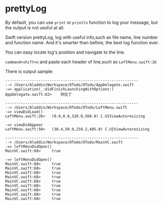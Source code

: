 prettyLog
=========
By default, you can use `print` or `println` function to log your message, but the output is not uesful at all.

Swift version prettyLog, log with useful info,such as file name, line number and function name. And it's smarter than before, the best log function ever.

You can easy locate log's position and navigate to the line.

`command+shift+o` and paste each header of line,such as `LeftMenu.swift:26`

There is output sample:

```
------------------------------------------------------------
-->	/Users/Aladdin/Workspace/OTodo/OTodo/AppDelegate.swift
-=>	application(_:didFinishLaunchingWithOptions:) 
AppDelegate.swift:62>	 阿拉丁

------------------------------------------------------------
-->	/Users/Aladdin/Workspace/OTodo/OTodo/LeftMenu.swift
-=>	viewDidLoad() 
LeftMenu.swift:26>	 (0.0,0.0,320.0,568.0) C.UIViewAutoresizing

-=>	viewDidAppear 
LeftMenu.swift:50>	 (30.4,50.9,259.2,405.0) C.UIViewAutoresizing

------------------------------------------------------------
-->	/Users/Aladdin/Workspace/OTodo/OTodo/MainVC.swift
-=>	leftMenuDidOpen() 
MainVC.swift:68>	 true

-=>	leftMenuDidOpen() 
MainVC.swift:68>	 true
MainVC.swift:68>	 true
MainVC.swift:68>	 true
MainVC.swift:68>	 true
MainVC.swift:68>	 true
MainVC.swift:68>	 true
MainVC.swift:68>	 true
MainVC.swift:68>	 true
MainVC.swift:68>	 true

```
